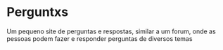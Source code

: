 # Perguntxs
 Um pequeno site de perguntas e respostas, similar a um forum, onde as pessoas podem fazer e responder perguntas de diversos temas
